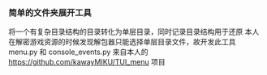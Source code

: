 ### 简单的文件夹展开工具
将一个有复杂目录结构的目录转化为单层目录，同时记录目录结构用于还原
本人在解密游戏资源的时候发现解包器只能选择单层目录文件，故开发此工具
menu.py 和 console_events.py 来自本人的 https://github.com/kawayMIKU/TUI_menu 项目
